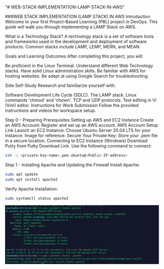 "# WEB-STACK-IMPLEMENTATION-LAMP-STACK-IN-AWS" 

###WEB STACK IMPLEMENTATION (LAMP STACK) IN AWS
Introduction
Welcome to your first Project-Based Learning (PBL) project in DevOps. This guide will walk you through implementing a LAMP Stack on AWS.

What is a Technology Stack?
A technology stack is a set of software tools and frameworks used in the development and deployment of software products. Common stacks include LAMP, LEMP, MERN, and MEAN.

Goals and Learning Outcomes
After completing this project, you will:

Be proficient in the Linux Terminal.
Understand different Web Technology stacks.
Have solid Linux administration skills.
Be familiar with AWS for hosting websites.
Be adept at using Google Search for troubleshooting.

Side Self-Study
Research and familiarize yourself with:

Software Development Life Cycle (SDLC).
The LAMP stack.
Linux commands 'chmod' and 'chown'.
TCP and UDP protocols.
Text editing in Vi (Vim) editor.
Instructions for Work Submission
Follow the provided instructions and videos for workspace setup.

Step 0 - Preparing Prerequisites
Setting up AWS and EC2 Instance
Create an AWS Account: Register and set up an AWS account. AWS Account Setup Link
Launch an EC2 Instance: Choose Ubuntu Server 20.04 LTS for your instance.
Image for reference:
Secure Your Private Key: Store your .pem file in a secure location.
Connecting to EC2 Instance (Windows)
Download Putty from Putty Download Link.
Use the following command to connect:

```bash
ssh -i <private-key-name>.pem ubuntu@<Public-IP-address>

```
Step 1 - Installing Apache and Updating the Firewall
Install Apache:

```bash
sudo apt update
sudo apt install apache2

```
Verify Apache Installation:
```bash
sudo systemctl status apache2
```

![update-ubuntu](./Images/Apache_service.png)
